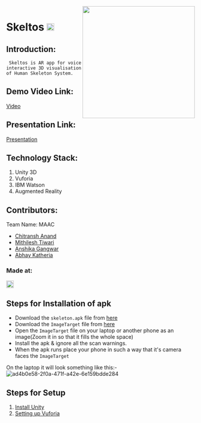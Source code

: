 <img align="right" height ="300" src ="https://user-images.githubusercontent.com/40055274/114280995-80498200-9a59-11eb-80d7-93bbbed8acd7.png">
<h1 align="left"> Skeltos <a href="https://hack36.com"> <img src="http://bit.ly/BuiltAtHack36" height=20px> </a></h1> 

## Introduction:
``` Skeltos is AR app for voice interactive 3D visualisation of Human Skeleton System.```

## Demo Video Link:
   [Video](https://www.youtube.com/watch?v=H-5z_RPYbWk)
  
## Presentation Link:
   <a href="https://www.canva.com/design/DAEbRsVkM4w/yxQ17rM2La1OTkzCtannww/view?utm_campaign=designshare&utm_source=sharebutton">Presentation</a>
  

## Technology Stack:
  1) Unity 3D
  2) Vuforia
  3) IBM Watson
  4) Augmented Reality
  

## Contributors:

Team Name: MAAC

* [Chitransh Anand](https://github.com/reho-chiti)
* [Mithilesh Tiwari](https://github.com/m1-key)
* [Anshika Gangwar](https://github.com/AnshikaGangwar)
* [Abhay Katheria](https://github.com/abhaykatheria)


### Made at:
<a href="https://hack36.com"> <img src="http://bit.ly/BuiltAtHack36" height=20px> </a>

## Steps for Installation of apk
- Download the `skeleton.apk` file from  <a href="https://drive.google.com/file/d/18GS6hB1GBV5m1a_Fgum3khsHgp5wPTjh/view">here</a>
- Download the `ImageTarget` file from  <a href="https://drive.google.com/file/d/1LjpsfxS4NBB7xggW8uBBdC7PI4efGNUm/view?usp=sharing">here</a>
- Open the `ImageTarget` file on your laptop or another phone as an image(Zoom it in so that it fills the whole space)
- Install the apk & ignore all the scan warnings. 
- When the apk runs place your phone in such a way that it's camera faces the `ImageTarget`  

On the laptop it will look something like this:-  
![ad4b0e58-2f0a-471f-a42e-6e159bdde284](https://user-images.githubusercontent.com/43493203/114291665-e5779480-9aa6-11eb-9f24-722fd7c845c8.jpg)  



## Steps for Setup
  1) <a href="https://docs.unity3d.com/560/Documentation/Manual/InstallingUnity.html">Install Unity</a>
  2) <a href="https://docs.unity3d.com/2018.4/Documentation/Manual/vuforia_get_started_project_setup.html">Setting up Vuforia </a>
  
